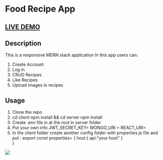# Food Recipe App

## [LIVE DEMO](https://babys-food.onrender.com/)

## Description

This is a responsive MERN stack application
In this app users can:
1. Create Account
2. Log in
3. CRUD Recipes
4. Like Recipes
5. Upload images in recipes

## Usage

1. Clone the repo
2. cd client npm install && cd server npm install
3. Create .env file in at the root in server folder 
4. Put your own info
JWT_SECRET_KEY=
MONGO_URI =
REACT_URI=
5. In the client folder create another config folder with properties.js file
and put :
 export const properties= {
    host:{
        api:"your host"
    }  
}

<img src="https://firebasestorage.googleapis.com/v0/b/food-1df4e.appspot.com/o/Screenshot_1.png?alt=media&token=ac93d7b8-d947-4e19-a307-fae0dbf41177">
